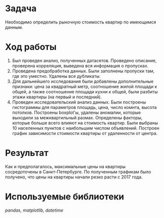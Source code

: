 # Задача<br>
Необходимо определить рыночную стоимость квартир по имеющимся данным. 

# Ход работы<br>
1. Был проведен анализ, полученных датасетов. Проведено описание, проверена корреляция, выведена вся информация о пропусках.
2. Проведена предобработка данных. Были заполнены пропуски там, где это уместно. Удалены все дубликаты.
3. Для дальнейшего исследования были добавлены дополнительные признаки: цена за квадратный метр, соотношение жилой площади к общей, а также соотношение площади кухни к общей, были разбиты этажи квартиры (на первый и последний).
4. Проведен исследовательский анализ данных. Были построены гистограммы для параметров площадь, цена, число комнта, высота потолков. Построены boxplot'ы, удалены аномалии, которые выходили за межквартильный размах. Определены факторы, которые больше всего влияют на стоимость квартир. Были выбраны 10 населенных пунктов с наибольшим числом объявлений. Построен график зависимости стоимости квартиры от удаленности от центра.

# Результат<br>
Как и предполагалось, максимальные цены на квартиры сосредоточены в Санкт-Петербурге. По полученным графикам было получено, что цены на квартиры начали резко расти с 2017 года.

# Используемые библиотеки<br>
*pandas, matplotlib, datetime*
